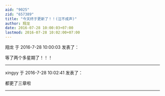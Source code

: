 ```yaml
---
aid: "9025"
zid: "657389"
title: "今天终于更新了！！(泣不成声)"
author: 翔龙
date: 2016-07-28 10:00:03+07:00
lastmod: 2016-07-28 10:02:00+07:00
---
```


翔龙 于 2016-7-28 10:00:03 发表了：

等了两个多星期了！！！

---

xingyy 于 2016-7-28 10:02:41 发表了：

都更了三章啦

---
